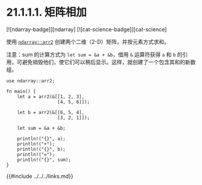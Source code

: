 # 21.1.1.1. 矩阵相加

[![ndarray-badge]][ndarray] [![cat-science-badge]][cat-science]

使用 [`ndarray::arr2`] 创建两个二维（2-D）矩阵，并按元素方式求和。

注意：sum 的计算方式为 `let sum = &a + &b`，借用 `&` 运算符获得 `a` 和 `b` 的引用，可避免销毁他们，使它们可以稍后显示。这样，就创建了一个包含其和的新数组。

```rust,edition2018
use ndarray::arr2;

fn main() {
    let a = arr2(&[[1, 2, 3],
                   [4, 5, 6]]);

    let b = arr2(&[[6, 5, 4],
                   [3, 2, 1]]);

    let sum = &a + &b;

    println!("{}", a);
    println!("+");
    println!("{}", b);
    println!("=");
    println!("{}", sum);
}
```

[`ndarray::arr2`]: https://docs.rs/ndarray/*/ndarray/fn.arr2.html

{{#include ../../../links.md}}
